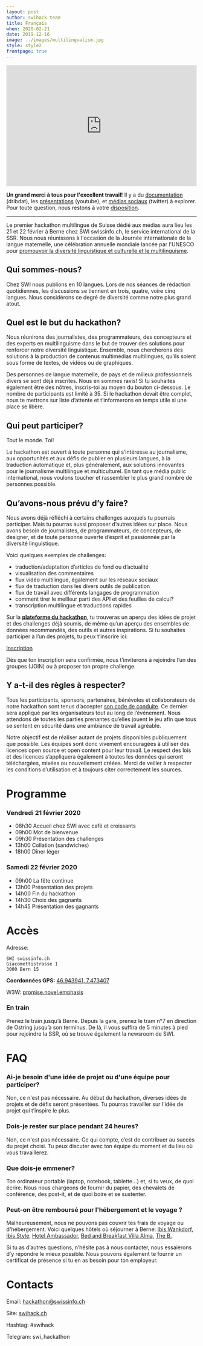 ```yaml
---
layout: post
author: swihack team
title: Français
when: 2020-02-21
date: 2019-12-16
image: ../images/multilingualism.jpg
style: style2
frontpage: true
---
```


<iframe src="https://db.schoolofdata.ch/event/4?embed=1" style="width:100%;height:320px;background:transparent;border:none;overflow:hidden" scrolling="no"></iframe>

**Un grand merci à tous pour l'excellent travail!** Il y a du [documentation](https://db.schoolofdata.ch/event/4) (dribdat), les [présentations](https://youtu.be/8-FmarNlxgA) (youtube), et [médias sociaux](https://twitter.com/hashtag/swihack) (twitter) à explorer. Pour toute question, nous restons à votre [disposition](#Contacts).

---

Le premier hackathon multilingue de Suisse dédié aux médias aura lieu les 21 et 22 février à Berne chez SWI swissinfo.ch, le service international de la SSR. Nous nous réunissons à l'occasion de la Journée internationale de la langue maternelle, une célébration annuelle mondiale lancée par l'UNESCO pour [promouvoir la diversité linguistique et culturelle et le multilinguisme](https://fr.wikipedia.org/wiki/Journ%C3%A9e_internationale_de_la_langue_maternelle).

## Qui sommes-nous?

Chez SWI nous publions en 10 langues. Lors de nos séances de rédaction quotidiennes, les discussions se tiennent en trois, quatre, voire cinq langues. Nous considérons ce degré de diversité comme notre plus grand atout.

## Quel est le but du hackathon?

Nous réunirons des journalistes, des programmateurs, des concepteurs et des experts en multilinguisme dans le but de trouver des solutions pour renforcer notre diversité linguistique. Ensemble, nous chercherons des solutions à la production de contenus multimédias multilingues, qu’ils soient sous forme de textes, de vidéos ou de graphiques.

Des personnes de langue maternelle, de pays et de milieux professionnels divers se sont déjà inscrites. Nous en sommes ravis! Si tu souhaites également être des nôtres, inscris-toi au moyen du bouton ci-dessous. Le nombre de participants est limité à 35. Si le hackathon devait être complet, nous te mettrons sur liste d’attente et t’informerons en temps utile si une place se libère.

## Qui peut participer?

Tout le monde. Toi!

Le hackathon est ouvert à toute personne qui s’intéresse au journalisme, aux opportunités et aux défis de publier en plusieurs langues, à la traduction automatique et, plus généralement, aux solutions innovantes pour le journalisme multilingue et multiculturel. En tant que média public international, nous voulons toucher et rassembler le plus grand nombre de personnes possible.

## Qu’avons-nous prévu d’y faire?

Nous avons déjà réfléchi à certains challenges auxquels tu pourrais participer. Mais tu pourras aussi proposer d’autres idées sur place.
Nous avons besoin de journalistes, de programmateurs, de concepteurs, de designer, et de toute personne ouverte d’esprit et passionnée par la diversité linguistique.

Voici quelques exemples de challenges:

- traduction/adaptation d’articles de fond ou d’actualité
- visualisation des commentaires
- flux vidéo multilingue, également sur les réseaux sociaux
- flux de traduction dans les divers outils de publication
- flux de travail avec différents langages de programmation
- comment tirer le meilleur parti des API et des feuilles de calcul?
- transcription multilingue et traductions rapides

Sur la **[plateforme du hackathon](https://db.schoolofdata.ch/event/4)**, tu trouveras un aperçu des idées de projet et des challenges déjà soumis, de même qu’un aperçu des ensembles de données recommandés, des outils et autres inspirations. Si tu souhaites participer à l’un des projets, tu peux t’inscrire ici:

<a href="https://swissinfo.typeform.com/to/dNwwCQ" class="button">Inscription</a>

Dès que ton inscription sera confirmée, nous t’inviterons à rejoindre l’un des groupes (JOIN) ou à proposer ton propre challenge.

## Y a-t-il des règles à respecter?

Tous les participants, sponsors, partenaires, bénévoles et collaborateurs de notre hackathon sont tenus d’accepter [son code de conduite](https://hackcodeofconduct.org/). Ce dernier sera appliqué par les organisateurs tout au long de l’événement. Nous attendons de toutes les parties prenantes qu’elles jouent le jeu afin que tous se sentent en sécurité dans une ambiance de travail agréable.

Notre objectif est de réaliser autant de projets disponibles publiquement que possible. Les équipes sont donc vivement encouragées à utiliser des licences open source et open content pour leur travail. Le respect des lois et des licences s’appliquera également à toutes les données qui seront téléchargées, mixées ou nouvellement créées. Merci de veiller à respecter les conditions d’utilisation et à toujours citer correctement les sources.

# Programme

### Vendredi 21 février 2020

* 08h30 	Accueil chez SWI avec café et croissants
* 09h00 	Mot de bienvenue
* 09h30 	Présentation des challenges
* 13h00 	Collation (sandwiches)
* 18h00 	Dîner léger

### Samedi 22 février 2020

* 09h00 	La fête continue
* 13h00 	Présentation des projets
* 14h00 	Fin du hackathon
* 14h30 	Choix des gagnants
* 14h45 	Présentation des gagnants

# Accès

Adresse:
```
SWI swissinfo.ch
Giacomettistrasse 1
3000 Bern 15
```

**Coordonnées GPS:** [46.943941, 7.473407](https://goo.gl/maps/vxgdVVXrPjxwvVNf6)

W3W: [promise.novel.emphasis](https://w3w.co/promise.novel.emphasis)

### En train

Prenez le train jusqu’à Berne. Depuis la gare, prenez le tram n°7 en direction de Ostring jusqu’à son terminus. De là, il vous suffira de 5 minutes à pied pour rejoindre la SSR, où se trouve également la newsroom de SWI.

# FAQ

### Ai-je besoin d'une idée de projet ou d'une équipe pour participer?

Non, ce n'est pas nécessaire. Au début du hackathon, diverses idées de projets et de défis seront présentées. Tu pourras travailler sur l'idée de projet qui t’inspire le plus.

### Dois-je rester sur place pendant 24 heures?

Non, ce n'est pas nécessaire. Ce qui compte, c’est de contribuer au succès du projet choisi. Tu peux discuter avec ton équipe du moment et du lieu où vous travaillerez.

### Que dois-je emmener?

Ton ordinateur portable (laptop, notebook, tablette…) et, si tu veux, de quoi écrire. Nous nous chargeons de fournir du papier, des chevalets de conférence, des post-it, et de quoi boire et se sustenter.

### Peut-on être remboursé pour l'hébergement et le voyage ?

Malheureusement, nous ne pouvons pas couvrir tes frais de voyage ou d'hébergement. Voici quelques hôtels où séjourner à Berne: [Ibis Wankdorf](https://all.accor.com/hotel/5007/index.de.shtml?dateIn%3D%26nights%3D%26compositions%3D1%26stayplus%3Dfalse%23origin%3Dibis), [Ibis Style](https://all.accor.com/ssr/app/ibis/hotels/bern-switzerland/ase-ibs/index.de.shtml?compositions%3D1%26stayplus%3Dfalse%26order_hotels_by%3DRECOMMENDATION%26utm_term%3Dmar%26gclid%3DCj0KCQiA89zvBRDoARIsAOIePbDEGjRJAWw7bq793qz0a8RknzbZyL0qPlyXEXGoRnSw9xQ3raqIocQaAsrUEALw_wcB%26utm_campaign%3Dppc-ibs-mar-goo-ch-de-ch-exa-sear-bp%26utm_medium%3Dcpc%26utm_source%3Dgoogle%26utm_content%3Dch-de-CH-V0398), [Hotel Ambassador](https://www.guestreservations.com/hotel-ambassador/booking?gclid%3DCj0KCQiA89zvBRDoARIsAOIePbDKtfrdwYBWtwCqBmowk2oE8P9vi6A4V_P8-0pf_wC_pJrk3vfH5Q0aAkMkEALw_wcB), [Bed and Breakfast Villa Alma](http://bed-breakfast-villa-alma.bern-hotel.com/de/), [The B.](https://www.theb.ch/)

Si tu as d’autres questions, n’hésite pas à nous contacter, nous essaierons d’y répondre le mieux possible. Nous pouvons également te fournir un certificat de présence si tu en as besoin pour ton employeur.

# Contacts

Email: [hackathon@swissinfo.ch](mailto:hackathon@swissinfo.ch)

Site: [swihack.ch](http://swihack.ch)

Hashtag: #swihack

Telegram: swi_hackathon
